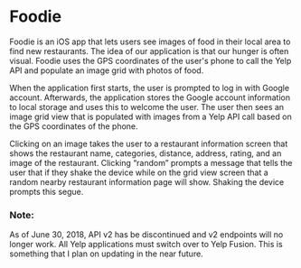 # Foodie
Foodie is an iOS app that lets users see images of food in their local area to find new restaurants. The idea of our application is that our hunger is often visual. Foodie uses the GPS coordinates of the user's phone to call the Yelp API and populate an image grid with photos of food.


When the application first starts, the user is prompted to log in with Google account. Afterwards, the application stores the Google account information to local storage and uses this to welcome the user. The user then sees an image grid view that is populated with images from a Yelp API call based on the GPS coordinates of the phone. 

Clicking on an image takes the user to a restaurant information screen that shows the restaurant name, categories, distance, address, rating, and an image of the restaurant. Clicking “random” prompts a message that tells the user that if they shake the device while on
the grid view screen that a random nearby restaurant information page will show. Shaking the device prompts this segue.


### Note:
As of June 30, 2018, API v2 has be discontinued and v2 endpoints will no longer work. All Yelp applications must switch over to Yelp Fusion. This is something that I plan on updating in the near future.
